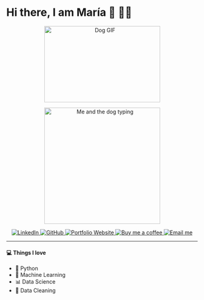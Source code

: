 # Hi there, I am María 👋 👩‍💻

<p align="center">
  <img src="https://media.giphy.com/media/Dh5q0sShxgp13DwrvG/giphy.gif" alt="Dog GIF" width="305" height="200">
</p>

<p align="center">
  <img src="images/typing.gif" width="305" alt="Me and the dog typing">
</p>

<p align="center">
  <a href="https://www.linkedin.com/in/mariaaguileragarcia/">
    <img src="https://img.shields.io/badge/-LinkedIn-306EA8?style=flat&logo=linkedin&logoColor=white" alt="LinkedIn">
  </a>
  <a href="https://www.github.com/maria-aguilera">
    <img src="https://img.shields.io/badge/-GitHub-2F2F2F?style=flat&logo=github&logoColor=white" alt="GitHub">
  </a>
  <a href="https://maria-aguilera.github.io/">
    <img src="https://img.shields.io/badge/Portfolio%20Website%20-8A2BE2?style=flat&logo=Homeassistant&logoColor=white" alt="Portfolio Website">
  </a>
  <a href="https://coff.ee/mariaaguilera">
    <img src="https://img.shields.io/badge/-Buy_me_a_coffee-yellow?style=flat&logo=buymeacoffee&logoColor=white" alt="Buy me a coffee">
  </a>
  <a href="mailto:mariaaguilera979797@gmail.com">
    <img src="https://img.shields.io/badge/Email%20me%20-D14836?style=flat&logo=gmail&logoColor=white" alt="Email me">
  </a>
</p>

---

#### 💻 **Things I love**

* 🐍 Python  
* 🤖 Machine Learning  
* 📊 Data Science  
* 🧹 Data Cleaning
